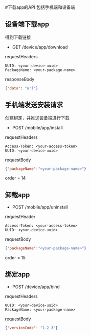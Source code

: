 #下载app的API
包括手机端和设备端

## 设备端下载app
得到下载链接

* GET /device/app/download

requestHeaders
```
UUID: <your-device-uuid>
PackageName: <your-package-name>
```

responseBody
```json
{"data": "url"}
```

## 手机端发送安装请求
创建绑定，并推送设备端进行下载

* POST /mobile/app/install

requestHeaders
```
Access-Token: <your-access-token>
UUID: <your-device-uuid>
```

requestBody
```json
{"packageName":"<your-package-name>"}
```

order = 14


## 卸载app

* POST /mobile/app/uninstall

requestHeader
```
Access-Token: <your-access-token>
UUID: <your-device-uuid>
```

requestBody
```json
{"packageName":"<your-package-name>"}
```

order = 15

## 绑定app

* POST /device/app/bind

requestHeaders

```
UUID: <your-device-uuid>
PackageName: <your-package-name>
```

requestBody
```json
{"versionCode": "1.2.3"}
```
